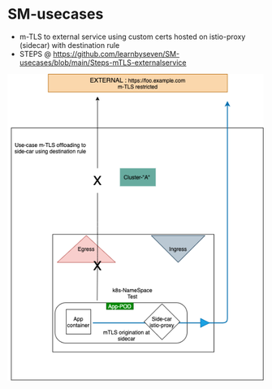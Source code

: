 # SM-usecases

- m-TLS to external service using custom certs hosted on istio-proxy (sidecar) with destination rule 
- STEPS @ https://github.com/learnbyseven/SM-usecases/blob/main/Steps-mTLS-externalservice

![Image of SM](https://github.com/learnbyseven/SM-usecases/blob/main/external-service-mTLS.png)
  

